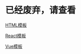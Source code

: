 # 已经废弃，请查看
[HTML模板](https://github.com/Lark-Base-Team/html-template)

[React模板](https://github.com/Lark-Base-Team/react-template)

[Vue模板](https://github.com/Lark-Base-Team/vue-template)
